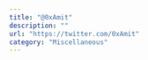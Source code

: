 ```yaml
---
title: "@0xAmit"
description: ""
url: "https://twitter.com/0xAmit"
category: "Miscellaneous"
---
```

